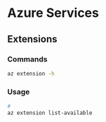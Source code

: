 # Azure Services

## Extensions

### Commands

```sh
az extension -h
```

### Usage

```sh
#
az extension list-available
```
